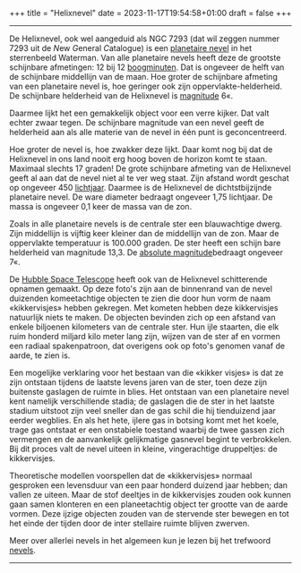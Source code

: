 +++
title = "Helixnevel"
date = 2023-11-17T19:54:58+01:00
draft = false
+++

---
De Helixnevel, ook wel aangeduid als NGC 7293 (dat wil zeggen nummer
7293 uit de *N*ew *G*eneral *C*atalogue) is een [planetaire nevel](/encyclopedie/planetaire_nevel) in het sterrenbeeld Waterman. Van
alle planetaire nevels heeft deze de grootste schijnbare afmetingen: 12
bij 12 [boogminuten](/encyclopedie/hoeken). Dat is ongeveer de helft van de
schijnbare middellijn van de maan. Hoe groter de schijnbare afmeting van
een planetaire nevel is, hoe geringer ook zijn oppervlakte-helderheid.
De schijnbare helderheid van de Helixnevel is
[magnitude](/encyclopedie/magnitude) 6«.

Daarmee lijkt het een gemakkelijk object voor een verre kijker. Dat valt
echter zwaar tegen. De schijnbare magnitude van een nevel geeft de
helderheid aan als alle materie van de nevel in één punt is
geconcentreerd.

Hoe groter de nevel is, hoe zwakker deze lijkt. Daar komt nog bij dat de
Helixnevel in ons land nooit erg hoog boven de horizon komt te staan.
Maximaal slechts 17 graden! De grote schijnbare afmeting van de
Helixnevel geeft al aan dat de nevel niet al te ver weg staat. Zijn
afstand wordt geschat op ongeveer 450 [lichtjaar](/encyclopedie/lichtjaar).
Daarmee is de Helixnevel de dichtstbijzijnde planetaire nevel. De ware
diameter bedraagt ongeveer 1,75 lichtjaar. De massa is ongeveer 0,1 keer
de massa van de zon.

Zoals in alle planetaire nevels is de centrale ster een blauwachtige
dwerg. Zijn middellijn is vijftig keer kleiner dan de middellijn van de
zon. Maar de oppervlakte temperatuur is 100.000 graden. De ster heeft
een schijn bare helderheid van magnitude 13,3. De [absolute magnitude](/encyclopedie/absolute)bedraagt ongeveer 7«.

De [Hubble Space Telescope](/encyclopedie/hst) heeft ook van de Helixnevel
schitterende opnamen gemaakt. Op deze foto's zijn aan de binnenrand van
de nevel duizenden komeetachtige objecten te zien die door hun vorm de
naam «kikkervisjes» hebben gekregen. Met kometen hebben deze
kikkervisjes natuurlijk niets te maken. De objecten bevinden zich op een
afstand van enkele biljoenen kilometers van de centrale ster. Hun ijle
staarten, die elk ruim honderd miljard kilo meter lang zijn, wijzen van
de ster af en vormen een radiaal spakenpatroon, dat overigens ook op
foto\'s genomen vanaf de aarde, te zien is.

Een mogelijke verklaring voor het bestaan van die «kikker visjes» is dat
ze zijn ontstaan tijdens de laatste levens jaren van de ster, toen deze
zijn buitenste gaslagen de ruimte in blies. Het ontstaan van een
planetaire nevel kent namelijk verschillende stadia; de gaslagen die de
ster in het laatste stadium uitstoot zijn veel sneller dan de gas schil
die hij tienduizend jaar eerder wegblies. En als het hete, ijlere gas in
botsing komt met het koele, trage gas ontstaat er een onstabiele
toestand waarbij de twee gassen zich vermengen en de aanvankelijk
gelijkmatige gasnevel begint te verbrokkelen. Bij dit proces valt de
nevel uiteen in kleine, vingerachtige druppeltjes: de kikkervisjes.

Theoretische modellen voorspellen dat de «kikkervisjes» normaal
gesproken een levensduur van een paar honderd duizend jaar hebben; dan
vallen ze uiteen. Maar de stof deeltjes in de kikkervisjes zouden ook
kunnen gaan samen klonteren en een planeetachtig object ter grootte van
de aarde vormen. Deze ijzige objecten zouden van de stervende ster
bewegen en tot het einde der tijden door de inter stellaire ruimte
blijven zwerven.

Meer over allerlei nevels in het algemeen kun je lezen bij het trefwoord
[nevels](/encyclopedie/nevels).

---
